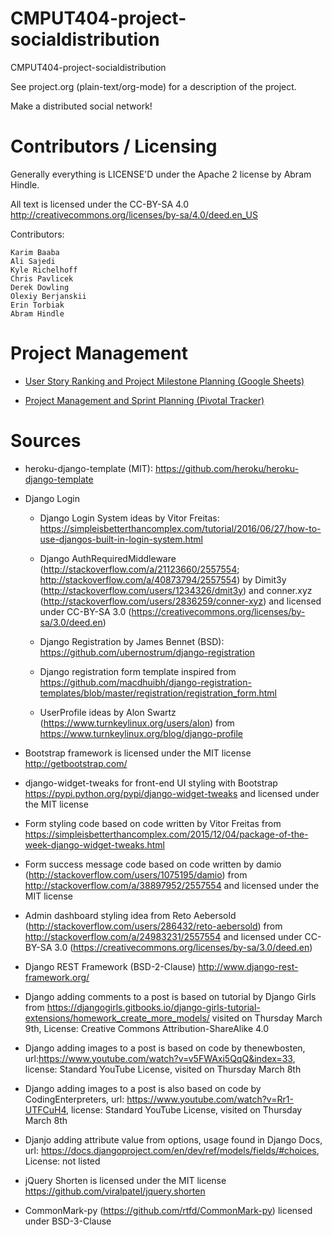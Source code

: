 CMPUT404-project-socialdistribution
===================================

CMPUT404-project-socialdistribution

See project.org (plain-text/org-mode) for a description of the project.

Make a distributed social network!

Contributors / Licensing
========================

Generally everything is LICENSE'D under the Apache 2 license by Abram Hindle.

All text is licensed under the CC-BY-SA 4.0 http://creativecommons.org/licenses/by-sa/4.0/deed.en_US


Contributors:

    Karim Baaba
    Ali Sajedi
    Kyle Richelhoff
    Chris Pavlicek
    Derek Dowling
    Olexiy Berjanskii
    Erin Torbiak
    Abram Hindle

Project Management
==================

* [User Story Ranking and Project Milestone Planning (Google Sheets)](https://docs.google.com/spreadsheets/d/1cJCfzLqsmpnJd4xiAdVyMDdLkoQ1MP6Rk7lP-_9abBI/edit?usp=sharing)

* [Project Management and Sprint Planning (Pivotal Tracker)](https://www.pivotaltracker.com/n/projects/1975357)

Sources
=======

* heroku-django-template (MIT): https://github.com/heroku/heroku-django-template

* Django Login

  * Django Login System ideas by Vitor Freitas:
    https://simpleisbetterthancomplex.com/tutorial/2016/06/27/how-to-use-djangos-built-in-login-system.html

  * Django AuthRequiredMiddleware (http://stackoverflow.com/a/21123660/2557554; 
    http://stackoverflow.com/a/40873794/2557554) by 
    Dimit3y (http://stackoverflow.com/users/1234326/dmit3y) and 
    conner.xyz (http://stackoverflow.com/users/2836259/conner-xyz) and licensed 
    under CC-BY-SA 3.0 (https://creativecommons.org/licenses/by-sa/3.0/deed.en)

  * Django Registration by James Bennet (BSD):
    https://github.com/ubernostrum/django-registration

  * Django registration form template inspired from 
    https://github.com/macdhuibh/django-registration-templates/blob/master/registration/registration_form.html

  * UserProfile ideas by Alon Swartz (https://www.turnkeylinux.org/users/alon)
    from https://www.turnkeylinux.org/blog/django-profile

* Bootstrap framework is licensed under the MIT license 
  http://getbootstrap.com/

* django-widget-tweaks for front-end UI styling with Bootstrap 
  https://pypi.python.org/pypi/django-widget-tweaks and licensed under the MIT 
  license

* Form styling code based on code written by Vitor Freitas from 
  https://simpleisbetterthancomplex.com/2015/12/04/package-of-the-week-django-widget-tweaks.html
  
* Form success message code based on code written by 
  damio (http://stackoverflow.com/users/1075195/damio) from http://stackoverflow.com/a/38897952/2557554 and licensed under the MIT license

* Admin dashboard styling idea from 
  Reto Aebersold (http://stackoverflow.com/users/286432/reto-aebersold) from
  http://stackoverflow.com/a/24983231/2557554 and licensed under 
  CC-BY-SA 3.0 (https://creativecommons.org/licenses/by-sa/3.0/deed.en)

* Django REST Framework (BSD-2-Clause)
  http://www.django-rest-framework.org/

* Django adding comments to a post is based on tutorial by Django Girls from
  https://djangogirls.gitbooks.io/django-girls-tutorial-extensions/homework_create_more_models/
  visited on Thursday March 9th, License: Creative Commons Attribution-ShareAlike 4.0

* Django adding images to a post is based on code by thenewbosten,
  url:https://www.youtube.com/watch?v=v5FWAxi5QqQ&index=33, license: Standard YouTube License,
  visited on Thursday March 8th

* Django adding images to a post is also based on code by CodingEnterpreters,
  url: https://www.youtube.com/watch?v=Rr1-UTFCuH4, license: Standard YouTube License,
  visited on Thursday March 8th

* Djanjo adding attribute value from options, usage found in Django Docs,
  url: https://docs.djangoproject.com/en/dev/ref/models/fields/#choices, License: not listed

* jQuery Shorten is licensed under the MIT license  
  https://github.com/viralpatel/jquery.shorten

* CommonMark-py (https://github.com/rtfd/CommonMark-py) licensed under BSD-3-Clause
